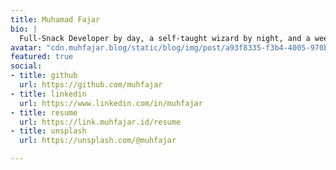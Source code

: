 ```yaml
---
title: Muhamad Fajar
bio: |
  Full-Snack Developer by day, a self-taught wizard by night, and a weekend warrior capturing moments with my mini sidekick.
avatar: "cdn.muhfajar.blog/static/blog/img/post/a93f8335-f3b4-4005-970b-00ef7c73dae1_1_201_a.jpeg"
featured: true
social:
- title: github
  url: https://github.com/muhfajar
- title: linkedin
  url: https://www.linkedin.com/in/muhfajar
- title: resume
  url: https://link.muhfajar.id/resume
- title: unsplash
  url: https://unsplash.com/@muhfajar

---
```

